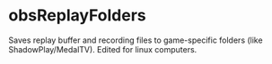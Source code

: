 # obsReplayFolders

Saves replay buffer and recording files to game-specific folders (like ShadowPlay/MedalTV). Edited for linux computers.
